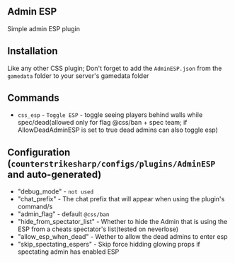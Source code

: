 ## Admin ESP

Simple admin ESP plugin

## Installation
Like any other CSS plugin; Don't forget to add the `AdminESP.json` from the `gamedata` folder to your server's gamedata folder

## Commands
- `css_esp` - `Toggle ESP` - toggle seeing players behind walls while spec/dead(allowed only for flag @css/ban + spec team; if AllowDeadAdminESP is set to true dead admins can also toggle esp)

## Configuration (`counterstrikesharp/configs/plugins/AdminESP` and auto-generated)
- "debug_mode" - `not used`
- "chat_prefix" - The chat prefix that will appear when using the plugin's command/s
- "admin_flag" - default `@css/ban`
- "hide_from_spectator_list" - Whether to hide the Admin that is using the ESP from a cheats spectator's list(tested on neverlose)
- "allow_esp_when_dead" - Wether to allow the dead admins to enter esp
- "skip_spectating_espers" - Skip force hidding glowing props if spectating admin has enabled ESP
